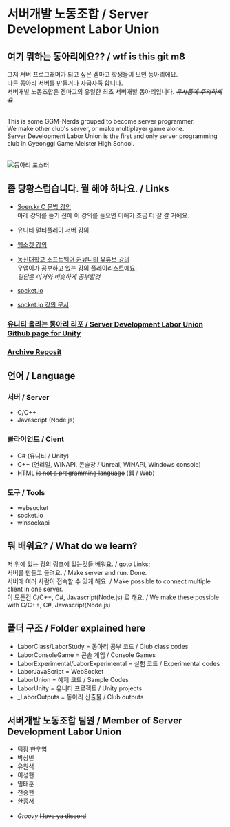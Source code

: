 # 서버개발 노동조합 / Server Development Labor Union<br>
## 여기 뭐하는 동아리에요?? / wtf is this git m8
그저 서버 프로그래머가 되고 싶은 겜마고 학생들이 모인 동아리에요.<br>
다른 동아리 서버를 만들거나 자급자족 합니다.<br>
서버개발 노동조합은 겜마고의 유일한 최초 서버개발 동아리입니다. *~~유사품에 주의하세요~~*<br><br>

This is some GGM-Nerds grouped to become server programmer.<br>
We make other club's server, or make multiplayer game alone.<br>
Server Development Labor Union is the first and only server programming club in Gyeonggi Game Meister High School.<br><br>

![동아리 포스터](http://ggm.gondr.net/image/circles/7/background/Comp%2032_00000.png)<br>

## 좀 당황스럽습니다. 뭘 해야 하나요. / Links
* [Soen.kr C 문법 강의](http://www.soen.kr/lecture/ccpp/cpp1/cpp1.htm)<br>
아레 강의를 듣기 전에 이 강의를 들으면 이해가 조금 더 잘 갈 거에요.<br>

* [유니티 멀티플레이 서버 강의](https://www.youtube.com/watch?v=dQw4w9WgXcQ)<br>
* [웹소켓 강의](https://wiki.gentoo.org/wiki/Handbook:AMD64/Full/Installation/ko)<br>

* [동신대학교 소프트웨어 커뮤니티 유튜브 강의](https://www.youtube.com/playlist?list=PLrrTotxaO6kgEMm9YYRX-jwHAHhqSt8Ke)<br>
우앱이가 공부하고 있는 강의 플레이리스트에요.<br>
*일단은 이거와 비슷하게 공부할것*<br>

* [socket.io](https://socket.io/)<br>
* [socket.io 강의 문서](https://www.zerocho.com/category/NodeJS/post/57edfcf481d46f0015d3f0cd)<br>

### [유니티 올리는 동아리 리포 / Server Development Labor Union Github page for Unity](https://github.com/gghteam/ServerDevelopmentLaborUnity)
### [Archive Reposit](https://github.com/gghteam/ServerDevelopmentLaborArchive)


## 언어 / Language
### 서버 / Server
* C/C++
* Javascript (Node.js)

### 클라이언트 / Cient
* C# (유니티 / Unity)
* C++ (언리얼, WINAPI, 콘솔창 / Unreal, WINAPI, Windows console)
* HTML ~~is not a programming language~~ (웹 / Web)

### 도구 / Tools
* websocket
* socket.io
* winsockapi

## 뭐 배워요? / What do we learn?
저 위에 있는 강의 링크에 있는것들 배워요. / goto Links;<br>
서버를 만들고 돌려요. / Make server and run. Done.<br> 
서버에 여러 사람이 접속할 수 있게 해요. / Make possible to connect multiple client in one server.<br>
이 모든건 C/C++, C#, Javascript(Node.js) 로 해요. / We make these possible with C/C++, C#, Javascript(Node.js)

## 폴더 구조 / Folder explained here
* LaborClass/LaborStudy               = 동아리 공부 코드 / Club class codes
* LaborConsoleGame                    = 콘솔 게임 / Console Games
* LaborExperimental/LaborExperimental = 실험 코드 / Experimental codes
* LaborJavaScript                     = WebSocket
* LaborUnion                          = 예제 코드 / Sample Codes
* LaborUnity                          = 유니티 프로젝트 / Unity projects
* \_LaborOutputs                      = 동아리 산출물 / Club outputs

## 서버개발 노동조합 팀원 / Member of Server Development Labor Union<br>
* 팀장 한우엽
* 박상빈
* 유원석
* 이성현
* 임태훈
* 천승현
* 한종서<br><br>
* *Groovy* ~~I love ya discord~~
